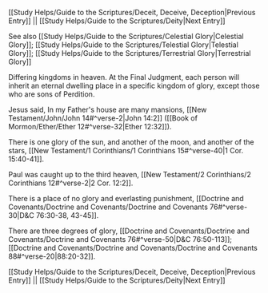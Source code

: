 [[Study Helps/Guide to the Scriptures/Deceit, Deceive, Deception|Previous Entry]]  ||  [[Study Helps/Guide to the Scriptures/Deity|Next Entry]]

 See also [[Study Helps/Guide to the Scriptures/Celestial Glory|Celestial Glory]]; [[Study Helps/Guide to the Scriptures/Telestial Glory|Telestial Glory]]; [[Study Helps/Guide to the Scriptures/Terrestrial Glory|Terrestrial Glory]]

 Differing kingdoms in heaven. At the Final Judgment, each person will inherit an eternal dwelling place in a specific kingdom of glory, except those who are sons of Perdition.

 Jesus said, In my Father's house are many mansions, [[New Testament/John/John 14#^verse-2|John 14:2]] ([[Book of Mormon/Ether/Ether 12#^verse-32|Ether 12:32]]).

 There is one glory of the sun, and another of the moon, and another of the stars, [[New Testament/1 Corinthians/1 Corinthians 15#^verse-40|1 Cor. 15:40-41]].

 Paul was caught up to the third heaven, [[New Testament/2 Corinthians/2 Corinthians 12#^verse-2|2 Cor. 12:2]].

 There is a place of no glory and everlasting punishment, [[Doctrine and Covenants/Doctrine and Covenants/Doctrine and Covenants 76#^verse-30|D&C 76:30-38, 43-45]].

 There are three degrees of glory, [[Doctrine and Covenants/Doctrine and Covenants/Doctrine and Covenants 76#^verse-50|D&C 76:50-113]]; [[Doctrine and Covenants/Doctrine and Covenants/Doctrine and Covenants 88#^verse-20|88:20-32]].

[[Study Helps/Guide to the Scriptures/Deceit, Deceive, Deception|Previous Entry]]  ||  [[Study Helps/Guide to the Scriptures/Deity|Next Entry]]